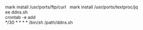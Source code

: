 mark install /usr/ports/ftp/curl  
mark install /usr/ports/textproc/jq  
ee ddns.sh  
crontab -e add  
*/30 * * * * /bin/sh /path/ddns.sh
